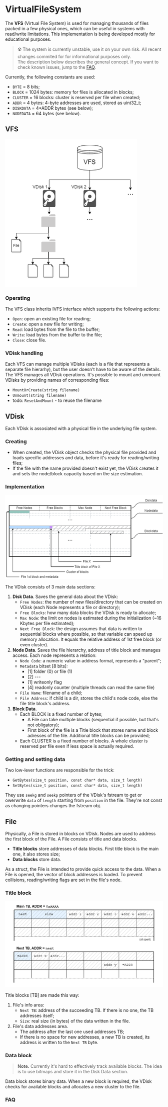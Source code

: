 # VirtualFileSystem
The **VFS** (Virtual File System) is used for managing thousands of files packed in a few physical ones, which can be useful in systems with read/write limitations. This implementation is being developed mostly for educational purposes.

> :radioactive: The system is currently unstable, use it on your own risk. All recent changes commited for for informational purposes only.<br/>
> The description below describes the general concept. If you want to check known issues, jump to the [FAQ](https://github.com/pixelJedi/VirtualFileSystem/edit/main/README.md#FAQ).

Currently, the following constants are used:

- `BYTE` = 8 bits;
- `BLOCK` = 1024 bytes: memory for files is allocated in blocks;
- `CLUSTER` = 16 blocks: cluster is reserved per file when created;
- `ADDR` = 4 bytes: 4-byte addresses are used, stored as uint32_t;
- `DISKDATA` = 4*ADDR bytes (see below);
- `NODEDATA` = 64 bytes (see below).


## VFS
![VDisk internals](/VirtualFileSystem_Description/VFS.png)

### Operating
The VFS class inherits IVFS interface which supports the following actions:

- `Open`:	open an existing file for reading;
- `Create`:	open a new file for writing;
- `Read`:	load bytes from the file to the buffer;
- `Write`:	load bytes from the buffer to the file;
- `Close`:	close file.

### VDisk handling
Each VFS can manage multiple VDisks (each is a file that represents a separate file hierarhy), but the user doesn't have to be aware of the details. The VFS manages all VDisk operations.
It's possible to mount and unmount VDisks by providing names of corresponding files:
- `MountOrCreate(string filename)`
- `Unmount(string filename)`
- todo: `ResetAndMount` - to reuse the filename

## VDisk

Each VDisk is assosiated with a physical file in the underlying file system.

### Creating
- When created, the VDisk object checks the physical file provided and loads specific addresses and data, before it's ready for reading/writing files;
- If the file with the name provided doesn't exist yet, the VDisk creates it and sets the node/block capacity based on the size estimation.

### Implementation
![VDisk internals](/VirtualFileSystem_Description/VDisk.png)

The VDisk consists of 3 main data sections:

1. **Disk Data**. Saves the general data about the VDisk:
	- `Free Nodes`: 	the number of new files/directory that can be created on VDisk (each Node represents a file or directory);
	- `Free Blocks`: 	how many data blocks the VDisk is ready to allocate;
	- `Max Node`: 		the limit on nodes is estimated during the initialization (~16 Kbytes per file estimated);
	- `Next Free Block`:	the design assumes that data is written to sequential blocks where possible, so that variable can speed up memory allocation. It equals the relative address of 1st free block (or even cluster).
2. **Node Data**. Saves the file hierarchy, address of title block and manages access. Each node represents a relation:
	- `Node Code`:		a numeric value in address format, represents a "parent";
	- `Metadata` bitset [8 bits]:
		- [1] folder (0) or file (1)
		- [2] ---
		- [1] writeonly flag
		- [4] readonly counter (multiple threads can read the same file)
	- `File Name`:		filename of a child;
	- `File Address`:	if child is a dir, stores the child's node code, else the file title block's address.
3. **Block Data**. 
	- Each BLOCK is a fixed number of bytes;
		- A File can take multiple blocks (sequential if possible, but that's not obligatory);
		- First block of the file is a Title block that stores name and block adresses of the file. Additional title blocks can be provided;
	- Each CLUSTER is a fixed number of blocks. A whole cluster is reserved per file even if less space is actually required.

### Getting and setting data
Two low-lever functions are responsible for the trick:

- `GetBytes(size_t position, const char* data, size_t length)`
- `SetBytes(size_t position, const char* data, size_t length)`

They use `seekg` and `seekp` pointers of the VDisk's fstream to get or owerwrite `data` of `length` starting from `position` in the file.
They're not const as changing pointers changes the fstream obj.

## File

Physically, a File is stored in blocks on VDisk. Nodes are used to address the first block of the File.
A File consists of title and data blocks.
- **Title blocks** store addresses of data blocks. First title block is the main one, it also stores size;
- **Data blocks** store data.

As a struct, the File is intended to provide quick access to the data. When a File is opened, the vector of block addresses is loaded. To prevent collisions, reading/writing flags are set in the file's node.

### Title block
![VDisk internals](/VirtualFileSystem_Description/TitleBlocks.png)

Title blocks [TB] are made this way:
1. File's info area:
	- `Next TB`:		address of the succeeding TB. If there is no one, the TB addresses itself;
	- `Size`:		real size (in bytes) of the data written in the file.
2. File's data addresses area.
	- The address after the last one used addresses TB;
	- If there is no space for new addresses, a new TB is created, its address is written to the `Next TB` byte.
	
### Data block
> **Note.** Currently it's hard to effectively track available blocks. The idea is to use bitmaps and store it in the Disk Data section.

Data block stores binary data.
When a new block is required, the VDisk checks for available blocks and allocates a new cluster to the file.

### FAQ


